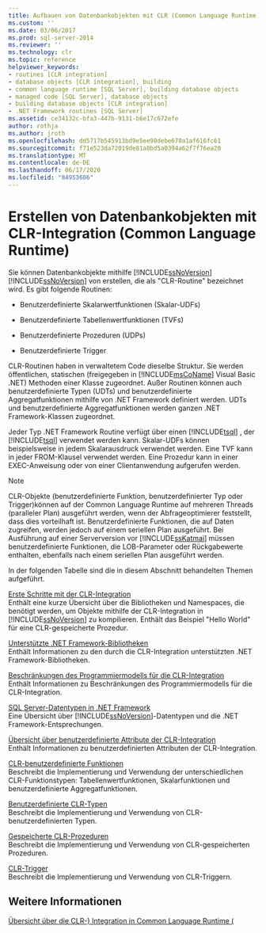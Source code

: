 ```yaml
---
title: Aufbauen von Datenbankobjekten mit CLR (Common Language Runtime)-Integration | Microsoft-Dokumentation
ms.custom: ''
ms.date: 03/06/2017
ms.prod: sql-server-2014
ms.reviewer: ''
ms.technology: clr
ms.topic: reference
helpviewer_keywords:
- routines [CLR integration]
- database objects [CLR integration], building
- common language runtime [SQL Server], building database objects
- managed code [SQL Server], database objects
- building database objects [CLR integration]
- .NET Framework routines [SQL Server]
ms.assetid: ce34132c-bfa3-447b-9131-b6e17c672efe
author: rothja
ms.author: jroth
ms.openlocfilehash: dd5717b545913bd9e5ee98debe670a1af616fc61
ms.sourcegitcommit: f71e523da72019de81a8bd5a0394a62f7f76ea20
ms.translationtype: MT
ms.contentlocale: de-DE
ms.lasthandoff: 06/17/2020
ms.locfileid: "84953606"
---
```

# <a name="building-database-objects-with-common-language-runtime-clr-integration"></a>Erstellen von Datenbankobjekten mit CLR-Integration (Common Language Runtime)
  Sie können Datenbankobjekte mithilfe [!INCLUDE[ssNoVersion](../../../includes/msconame-md.md)] [!INCLUDE[ssNoVersion](../../../includes/ssnoversion-md.md)] von erstellen, die als "CLR-Routine" bezeichnet wird. Es gibt folgende Routinen:  
  
-   Benutzerdefinierte Skalarwertfunktionen (Skalar-UDFs)  
  
-   Benutzerdefinierte Tabellenwertfunktionen (TVFs)  
  
-   Benutzerdefinierte Prozeduren (UDPs)  
  
-   Benutzerdefinierte Trigger  
  
 CLR-Routinen haben in verwaltetem Code dieselbe Struktur. Sie werden öffentlichen, statischen (freigegeben in [!INCLUDE[msCoName](../../../includes/msconame-md.md)] Visual Basic .NET) Methoden einer Klasse zugeordnet. Außer Routinen können auch benutzerdefinierte Typen (UDTs) und benutzerdefinierte Aggregatfunktionen mithilfe von .NET Framework definiert werden. UDTs und benutzerdefinierte Aggregatfunktionen werden ganzen .NET Framework-Klassen zugeordnet.  
  
 Jeder Typ .NET Framework Routine verfügt über einen [!INCLUDE[tsql](../../../includes/ssnoversion-md.md)] , der [!INCLUDE[tsql](../../../includes/tsql-md.md)] verwendet werden kann. Skalar-UDFs können beispielsweise in jedem Skalarausdruck verwendet werden. Eine TVF kann in jeder FROM-Klausel verwendet werden. Eine Prozedur kann in einer EXEC-Anweisung oder von einer Clientanwendung aufgerufen werden.  
  
> [!NOTE]  
>  CLR-Objekte (benutzerdefinierte Funktion, benutzerdefinierter Typ oder Trigger)können auf der Common Language Runtime auf mehreren Threads (paralleler Plan) ausgeführt werden, wenn der Abfrageoptimierer feststellt, dass dies vorteilhaft ist. Benutzerdefinierte Funktionen, die auf Daten zugreifen, werden jedoch auf einem seriellen Plan ausgeführt. Bei Ausführung auf einer Serverversion vor [!INCLUDE[ssKatmai](../../../includes/sskatmai-md.md)] müssen benutzerdefinierte Funktionen, die LOB-Parameter oder Rückgabewerte enthalten, ebenfalls nach einem seriellen Plan ausgeführt werden.  
  
 In der folgenden Tabelle sind die in diesem Abschnitt behandelten Themen aufgeführt.  
  
 [Erste Schritte mit der CLR-Integration](getting-started-with-clr-integration.md)  
 Enthält eine kurze Übersicht über die Bibliotheken und Namespaces, die benötigt werden, um Objekte mithilfe der CLR-Integration in [!INCLUDE[ssNoVersion](../../../includes/ssnoversion-md.md)] zu kompilieren. Enthält das Beispiel "Hello World" für eine CLR-gespeicherte Prozedur.  
  
 [Unterstützte .NET Framework-Bibliotheken](supported-net-framework-libraries.md)  
 Enthält Informationen zu den durch die CLR-Integration unterstützten .NET Framework-Bibliotheken.  
  
 [Beschränkungen des Programmiermodells für die CLR-Integration](clr-integration-programming-model-restrictions.md)  
 Enthält Informationen zu Beschränkungen des Programmiermodells für die CLR-Integration.  
  
 [SQL Server-Datentypen in .NET Framework](../../clr-integration-database-objects-types-net-framework/sql-server-data-types-in-the-net-framework.md)  
 Eine Übersicht über [!INCLUDE[ssNoVersion](../../../includes/ssnoversion-md.md)]-Datentypen und die .NET Framework-Entsprechungen.  
  
 [Übersicht über benutzerdefinierte Attribute der CLR-Integration](../../../database-engine/dev-guide/overview-of-clr-integration-custom-attributes.md)  
 Enthält Informationen zu benutzerdefinierten Attributen der CLR-Integration.  
  
 [CLR-benutzerdefinierte Funktionen](../../clr-integration-database-objects-user-defined-functions/clr-user-defined-functions.md)  
 Beschreibt die Implementierung und Verwendung der unterschiedlichen CLR-Funktionstypen: Tabellenwertfunktionen, Skalarfunktionen und benutzerdefinierte Aggregatfunktionen.  
  
 [Benutzerdefinierte CLR-Typen](../../clr-integration-database-objects-user-defined-types/clr-user-defined-types.md)  
 Beschreibt die Implementierung und Verwendung von CLR-benutzerdefinierten Typen.  
  
 [Gespeicherte CLR-Prozeduren](../../../database-engine/dev-guide/clr-stored-procedures.md)  
 Beschreibt die Implementierung und Verwendung von CLR-gespeicherten Prozeduren.  
  
 [CLR-Trigger](../../../database-engine/dev-guide/clr-triggers.md)  
 Beschreibt die Implementierung und Verwendung von CLR-Triggern.  
  
## <a name="see-also"></a>Weitere Informationen  
 [Übersicht über die CLR-&#41; Integration in Common Language Runtime &#40;](../common-language-runtime-integration-overview.md)  
  
  
